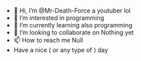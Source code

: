 - 👋 Hi, I’m @Mr-Death-Force a youtuber lol
- 👀 I’m interested in programming
- 🌱 I’m currently learning also programming
- 💞️ I’m looking to collaborate on Nothing yet
- 📫 How to reach me Null
- Have a nice ( or any type of ) day
